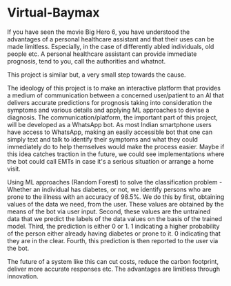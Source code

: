 # Virtual-Baymax

If you have seen the movie Big Hero 6, you have understood the advantages of a personal healthcare assistant and that their uses can be made limitless. Especially, in the case of differently abled individuals, old people etc. A personal healthcare assistant can provide immediate prognosis, tend to you, call the authorities and whatnot.

This project is similar but, a very small step towards the cause. 

The ideology of this project is to make an interactive platform that provides a medium of communication between a concerned user/patient to an AI that delivers accurate predictions for prognosis taking into consideration the symptoms and various details and applying ML approaches to devise a diagnosis. The communication/platform, the important part of this project, will be developed as a WhatsApp bot. As most Indian smartphone users have access to WhatsApp, making an easily accessible bot that one can simply text and talk to identify their symptoms and what they could immediately do to help themselves would make the process easier. Maybe if this idea catches traction in the future, we could see implementations where the bot could call EMTs in case it's a serious situation or arrange a home visit.  

Using ML approaches (Random Forest) to solve the classification problem - Whether an individual has diabetes, or not, we identify persons who are prone to the illness with an accuracy of 98.5%. 
      We do this by first, obtaining values of the data we need, from the user. These values are obtained by the means of the bot via user input. 
      Second, these values are the untrained data that we predict the labels of the data values on the basis of the trained model. 
      Third, the prediction is either 0 or 1. 1 indicating a higher probability of the person either already having diabetes or prone to it. 0 indicating that they are in the                  clear.
      Fourth, this prediction is then reported to the user via the bot.
 
The future of a system like this can cut costs, reduce the carbon footprint, deliver more accurate responses etc. The advantages are limitless through innovation. 
